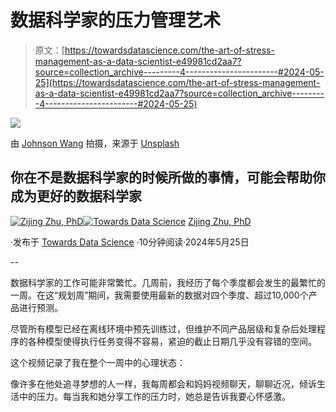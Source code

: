 # 数据科学家的压力管理艺术

> 原文：[https://towardsdatascience.com/the-art-of-stress-management-as-a-data-scientist-e49981cd2aa7?source=collection_archive---------4-----------------------#2024-05-25](https://towardsdatascience.com/the-art-of-stress-management-as-a-data-scientist-e49981cd2aa7?source=collection_archive---------4-----------------------#2024-05-25)

![](../Images/3e7df798adb4f861fdd2e8007a344e03.png)

由 [Johnson Wang](https://unsplash.com/@jdubs?utm_source=medium&utm_medium=referral) 拍摄，来源于 [Unsplash](https://unsplash.com/?utm_source=medium&utm_medium=referral)

## 你在不是数据科学家的时候所做的事情，可能会帮助你成为更好的数据科学家

[](https://zzhu17.medium.com/?source=post_page---byline--e49981cd2aa7--------------------------------)[![Zijing Zhu, PhD](../Images/436b22e28798b87261c4814a7e2b20e3.png)](https://zzhu17.medium.com/?source=post_page---byline--e49981cd2aa7--------------------------------)[](https://towardsdatascience.com/?source=post_page---byline--e49981cd2aa7--------------------------------)[![Towards Data Science](../Images/a6ff2676ffcc0c7aad8aaf1d79379785.png)](https://towardsdatascience.com/?source=post_page---byline--e49981cd2aa7--------------------------------) [Zijing Zhu, PhD](https://zzhu17.medium.com/?source=post_page---byline--e49981cd2aa7--------------------------------)

·发布于 [Towards Data Science](https://towardsdatascience.com/?source=post_page---byline--e49981cd2aa7--------------------------------) ·10分钟阅读·2024年5月25日

--

数据科学家的工作可能非常繁忙。几周前，我经历了每个季度都会发生的最繁忙的一周。在这“规划周”期间，我需要使用最新的数据对四个季度、超过10,000个产品进行预测。

尽管所有模型已经在离线环境中预先训练过，但维护不同产品层级和复杂后处理程序的各种模型使得执行任务变得不容易，紧迫的截止日期几乎没有容错的空间。

这个视频记录了我在整个一周中的心理状态：

像许多在他处追寻梦想的人一样，我每周都会和妈妈视频聊天，聊聊近况，倾诉生活中的压力。每当我和她分享工作的压力时，她总是告诉我要心怀感激。

